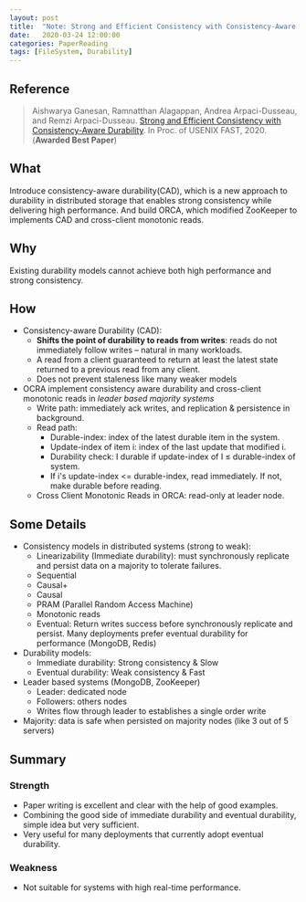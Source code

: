 ```yaml
---
layout: post
title:  "Note: Strong and Efficient Consistency with Consistency-Aware Durability"
date:   2020-03-24 12:00:00
categories: PaperReading
tags: [FileSystem, Durability]
---
```


## Reference

> Aishwarya Ganesan, Ramnatthan Alagappan, Andrea Arpaci-Dusseau, and Remzi Arpaci-Dusseau. [Strong and Efficient Consistency with Consistency-Aware Durability](https://www.usenix.org/system/files/fast20-ganesan.pdf). In Proc. of USENIX FAST, 2020. (**Awarded Best Paper**)

## What

Introduce consistency-aware durability(CAD), which is a new approach to durability in distributed storage that enables strong consistency while delivering high performance. And build ORCA, which modified ZooKeeper to implements CAD and cross-client monotonic reads.

<!-- more -->

## Why

Existing durability models cannot achieve both high performance and strong consistency.

## How

* Consistency-aware Durability (CAD):
    * **Shifts the point of durability to reads from writes**: reads do not immediately follow writes – natural in many workloads.
    * A read from a client guaranteed to return at least the latest state returned to a previous read from any client.
    * Does not prevent staleness like many weaker models
* OCRA implement consistency aware durability and cross-client monotonic reads in *leader based majority systems*
    * Write path: immediately ack writes, and replication & persistence in background.
    * Read path:
        * Durable-index: index of the latest durable item in the system.
        * Update-index of item i: index of the last update that modified i.
        * Durability check: I durable if update-index of I ≤ durable-index of system.
        * If i's update-index <= durable-index, read immediately. If not, make durable before reading.
    * Cross Client Monotonic Reads in ORCA: read-only at leader node.

## Some Details

* Consistency models in distributed systems (strong to weak):
    * Linearizability (Immediate durability): must synchronously replicate and persist data on a majority to tolerate failures.
    * Sequential
    * Causal+
    * Causal
    * PRAM (Parallel Random Access Machine)
    * Monotonic reads
    * Eventual: Return writes success before synchronously replicate and persist. Many deployments prefer eventual durability for performance (MongoDB, Redis)
* Durability models:
    * Immediate durability: Strong consistency & Slow
    * Eventual durability: Weak consistency & Fast
* Leader based systems (MongoDB, ZooKeeper)
    * Leader: dedicated node
    * Followers: others nodes
    * Writes flow through leader to establishes a single order write
* Majority: data is safe when persisted on majority nodes (like 3 out of 5 servers)


## Summary

### Strength

* Paper writing is excellent and clear with the help of good examples.
* Combining the good side of immediate durability and eventual durability, simple idea but very sufficient.
* Very useful for many deployments that currently adopt eventual durability.

### Weakness

* Not suitable for systems with high real-time performance.